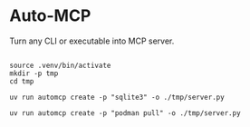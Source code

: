 # Auto-MCP

Turn any CLI or executable into MCP server.




```

source .venv/bin/activate
mkdir -p tmp
cd tmp

uv run automcp create -p "sqlite3" -o ./tmp/server.py

uv run automcp create -p "podman pull" -o ./tmp/server.py
```
